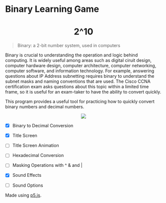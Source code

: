# Binary Learning Game

  <h1 align="center"> 2^10</h1>
  
  >Binary: a 2-bit number system, used in computers

Binary is crucial to understanding the operation and logic behind computing. It is widely useful among areas such as digital ciruit design, computer hardware design, computer architecture, computer networking, computer software, and information technology. For example, answering questions about IP Address subnetting requires binary to understand the subnet masks and naming conventions that are used. The Cisco CCNA certification exam asks questions about this topic within a limited time frame, so it is useful for an exam-taker to have the ability to convert quickly.  

This program provides a useful tool for practicing how to quickly convert binary numbers and decimal numbers.


<p align="center"> 
<img src="https://github.com/bradleeharr/blg/assets/56418392/681a52b5-a90a-42c7-80f1-0f1f11434eac">
</p>

- [x] Binary to Decimal Conversion
- [x] Title Screen
- [ ] Title Screen Animation
- [ ] Hexadecimal Conversion
- [ ] Masking Operations with ^ & and |
- [x] Sound Effects
- [ ] Sound Options


Made using [p5.js](https://p5js.org/).
